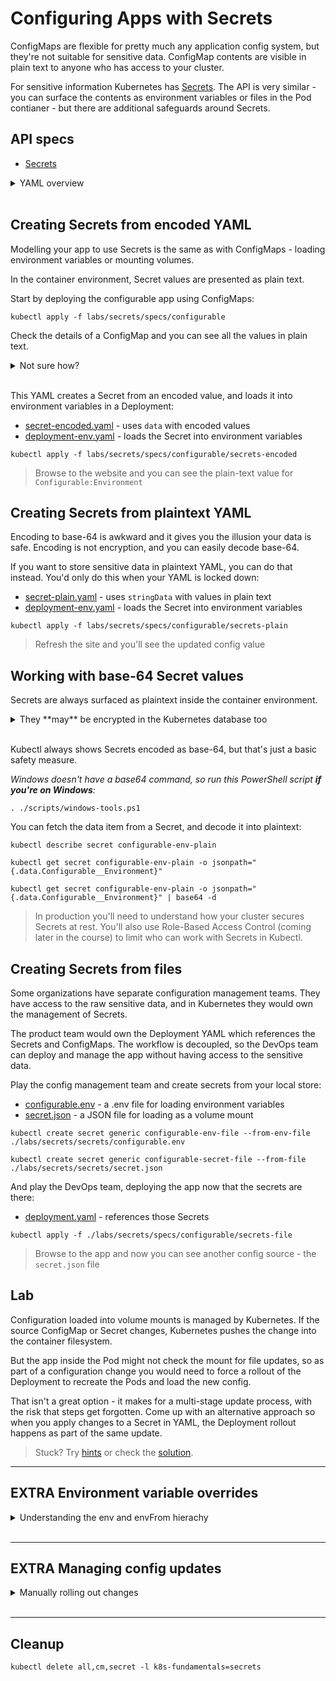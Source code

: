 # Configuring Apps with Secrets

ConfigMaps are flexible for pretty much any application config system, but they're not suitable for sensitive data. ConfigMap contents are visible in plain text to anyone who has access to your cluster.

For sensitive information Kubernetes has [Secrets](). The API is very similar - you can surface the contents as environment variables or files in the Pod contianer - but there are additional safeguards around Secrets.

## API specs

- [Secrets](https://kubernetes.io/docs/reference/generated/kubernetes-api/v1.20/#secret-v1-coree)

<details>
  <summary>YAML overview</summary>

## Secrets and Pod YAML - environment variables

Secret values can be base-64 encoded and set in YAML data:

```
apiVersion: v1
kind: ConfigMap
metadata:
  name: configurable-secret-env
data:
  Configurable__Environment: cHJlLXByb2QK
```

The metadata is standard - you'll reference the name of the Secret in the Pod spec to load settings.

* `data` - list of settings as key-value pairs, separated with colons and with values base-64 encoded

In the Pod spec you add a reference:

```
spec:
  containers:
    - name: app
      image: sixeyed/configurable:21.04
      envFrom:
        - secretRef:
            name: configurable-secret-env
```

* `envFrom` - load all the values in the source as environment variables

</details><br />

## Creating Secrets from encoded YAML

Modelling your app to use Secrets is the same as with ConfigMaps - loading environment variables or mounting volumes.

In the container environment, Secret values are presented as plain text.

Start by deploying the configurable app using ConfigMaps:

```
kubectl apply -f labs/secrets/specs/configurable
```

Check the details of a ConfigMap and you can see all the values in plain text.

<details>
  <summary>Not sure how?</summary>

```
kubectl describe cm configurable-env
```

> That's why you don't want sensitive data in there.

</details><br />

This YAML creates a Secret from an encoded value, and loads it into environment variables in a Deployment:

- [secret-encoded.yaml](specs/configurable/secrets-encoded/secret-encoded.yaml) - uses `data` with encoded values
- [deployment-env.yaml](specs/configurable/secrets-encoded/deployment-env.yaml) - loads the Secret into environment variables

```
kubectl apply -f labs/secrets/specs/configurable/secrets-encoded
```

> Browse to the website and you can see the plain-text value for `Configurable:Environment`

## Creating Secrets from plaintext YAML

Encoding to base-64 is awkward and it gives you the illusion your data is safe. Encoding is not encryption, and you can easily decode base-64.

If you want to store sensitive data in plaintext YAML, you can do that instead. You'd only do this when your YAML is locked down:

- [secret-plain.yaml](specs/configurable/secrets-plain/secret-plain.yaml) - uses `stringData` with values in plain text
- [deployment-env.yaml](specs/configurable/secrets-plain/deployment-env.yaml) - loads the Secret into environment variables

```
kubectl apply -f labs/secrets/specs/configurable/secrets-plain
```

> Refresh the site and you'll see the updated config value

## Working with base-64 Secret values

Secrets are always surfaced as plaintext inside the container environment.

<details>
  <summary>They **may** be encrypted in the Kubernetes database too</summary>

But that is not the default setup. You can also integrate Kubernetes with third-party secure stores like Hashicorp Vault and Azure KeyVault ([external-secrets](https://github.com/external-secrets/kubernetes-external-secrets) is one option).

</details><br/>

Kubectl always shows Secrets encoded as base-64, but that's just a basic safety measure.

_Windows doesn't have a base64 command, so run this PowerShell script **if you're on Windows**:_

```
. ./scripts/windows-tools.ps1
```

You can fetch the data item from a Secret, and decode it into plaintext:

```
kubectl describe secret configurable-env-plain

kubectl get secret configurable-env-plain -o jsonpath="{.data.Configurable__Environment}"

kubectl get secret configurable-env-plain -o jsonpath="{.data.Configurable__Environment}" | base64 -d
```

> In production you'll need to understand how your cluster secures Secrets at rest. You'll also use Role-Based Access Control (coming later in the course) to limit who can work with Secrets in Kubectl.

## Creating Secrets from files

Some organizations have separate configuration management teams. They have access to the raw sensitive data, and in Kubernetes they would own the management of Secrets. 

The product team would own the Deployment YAML which references the Secrets and ConfigMaps. The workflow is decoupled, so the DevOps team can deploy and manage the app without having access to the sensitive data.

Play the config management team and create secrets from your local store:

- [configurable.env](secrets/configurable.env ) - a .env file for loading environment variables
- [secret.json](secrets/secret.json) - a JSON file for loading as a volume mount

```
kubectl create secret generic configurable-env-file --from-env-file ./labs/secrets/secrets/configurable.env 

kubectl create secret generic configurable-secret-file --from-file ./labs/secrets/secrets/secret.json
```

And play the DevOps team, deploying the app now that the secrets are there:

- [deployment.yaml](labs/secrets/specs/configurable/secrets-file/deployment.yaml) - references those Secrets

```
kubectl apply -f ./labs/secrets/specs/configurable/secrets-file
```

> Browse to the app and now you can see another config source - the `secret.json` file

## Lab

Configuration loaded into volume mounts is managed by Kubernetes. If the source ConfigMap or Secret changes, Kubernetes pushes the change into the container filesystem.

But the app inside the Pod might not check the mount for file updates, so as part of a configuration change you would need to force a rollout of the Deployment to recreate the Pods and load the new config.

That isn't a great option - it makes for a multi-stage update process, with the risk that steps get forgotten. Come up with an alternative approach so when you apply changes to a Secret in YAML, the Deployment rollout happens as part of the same update.

> Stuck? Try [hints](hints.md) or check the [solution](solution.md).

___
## **EXTRA** Environment variable overrides

<details>
  <summary>Understanding the env and envFrom hierachy</summary>

You'll often have multiple configuration sources in your Pod spec. Config quickly sprawls and it makes sense to centralize it as much as possible - if all your apps use the same logging config, then store that in one ConfigMap and use it in all the Deployments.

Breaking down configuration makes it easier to manage, but you need to understand how different sources get merged so you know the priority order. Your app logic decides the priority of different sources, but Kubernetes decides the priority for overlapping environment variables.

If the same key appears in `env` and `envFrom`, this is the order of precedence:

- `env` in Pod spec > `envFrom` Secrets > `envFrom` ConfigMaps

- [configmap-env.yaml](specs/configurable/secrets-overlapping/configmap-env.yaml) has two settings, one will be replaced by
- [secret-plain.yaml](specs/configurable/secrets-overlapping/secret-plain.yaml) also has two settings, one will be replaced by
- [deployment-env.yaml](specs/configurable/secrets-overlapping/deployment-env.yaml)

```
kubectl apply -f ./labs/secrets/specs/configurable/secrets-overlapping
```

Browse and you'll see the precedence order in action.

</details><br/>

___

## **EXTRA** Managing config updates

<details>
  <summary>Manually rolling out changes</summary>

Some apps support **hot reloads** of configuration - they watch the config files, and if the contents change they automatically reload settings.

Others only load settings at startup, and if you change the file contents in a ConfigMap or Secret the app won't reload.

> This is only for config you load with volume mounts - environment variables are static for the life of the Pod

If you know your app does hot reloads then your update process is simple, just apply the changed ConfigMap or Secret and wait. 

Kubernetes caches the contents so it will take a few minutes for all the nodes to get the latest content, and for the app to see the change in the filesystem.

Deploy the web app with a new setting:

```
kubectl apply -f labs/secrets/specs/configurable/secrets-update
```

> Check the value in your web app - in the secrets.json section you should see `Configurable__ConfigVersion=v1`

Now deploy the updated config in [v1-update](specs/configurable/secrets-update/v1-update/secret-plain.yaml):

```
kubectl apply -f labs/secrets/specs/configurable/secrets-update/v1-update
```

Refresh the app and it will still show the old value. The time taken to update depends on the Kubernetes [Secret cache policy](https://kubernetes.io/docs/concepts/configuration/secret/#mounted-secrets-are-updated-automatically) **and** on any caching the app does.

Check if the file contents are updated in the Pod:

```
kubectl exec deploy/configurable -- cat /app/secrets/secret.json
```

If the file contents are updated but the app doesn't change, it may not support hot reloads, or it's caching too agressively. You can force an update to all the Pods in a Deployment with the `rollout restart` command:

```
kubectl rollout restart deploy/configurable 
```

> Now the site will show the latest version

</details><br/>

___

## Cleanup

```
kubectl delete all,cm,secret -l k8s-fundamentals=secrets
```
